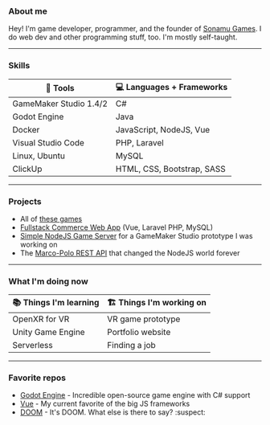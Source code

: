 ### About me
Hey! I'm game developer, programmer, and the founder of [Sonamu Games](https://sonamugames.com/). I do web dev and other programming stuff, too. I'm mostly self-taught.

---

### Skills
| 🧰 __Tools__ | 💻 __Languages + Frameworks__ |
| - | - |
| GameMaker Studio 1.4/2 | C# |
| Godot Engine | Java |
| Docker | JavaScript, NodeJS, Vue |
| Visual Studio Code | PHP, Laravel |
| Linux, Ubuntu | MySQL |
| ClickUp | HTML, CSS, Bootstrap, SASS |

---

### Projects
* All of [these games](https://sonamugames.com/)
* [Fullstack Commerce Web App](https://github.com/CarterTMDev/commerce-laravel-vue) (Vue, Laravel PHP, MySQL)
* [Simple NodeJS Game Server](https://github.com/CarterTMDev/NodeJS-Game-Server) for a GameMaker Studio prototype I was working on
* The [Marco-Polo REST API](https://github.com/CarterTMDev/Marco-Polo-REST-API) that changed the NodeJS world forever

---

### What I'm doing now
| 📚 __Things I'm learning__ | 🏗️ __Things I'm working on__ |
| - | - |
| OpenXR for VR | VR game prototype |
| Unity Game Engine | Portfolio website |
| Serverless | Finding a job |

---

### Favorite repos
* [Godot Engine](https://github.com/godotengine/godot) - Incredible open-source game engine with C# support
* [Vue](https://github.com/vuejs/vue) - My current favorite of the big JS frameworks
* [DOOM](https://github.com/id-Software/DOOM) - It's DOOM. What else is there to say? :suspect:

<!--
<div align="center">

|  |  |
| - | - |
| 🧰 __Tools__ | ◻️ GameMaker Studio 1.4/2<br>◻️ Godot Engine<br>◻️ Docker<br>◻️ Visual Studio Code<br>◻️ Linux, Ubuntu, WSL, AWS |
| 💻 __Programming Languages<br>+ Frameworks__ | ◻️ C#<br>◻️ Java<br>◻️ JavaScript, NodeJS, Vue.js<br>◻️ PHP, Laravel<br>◻️ MySQL<br>◻️ HTML, CSS, Bootstrap, SASS |
| 📚 __What I'm learning__ | ◻️ OpenXR, VR Development<br>◻️ Serverless<br>◻️ Unity |
| 🏗️ __What I'm working on__ | ◻️ VR game prototype<br>◻️ Portfolio website<br>◻️ Finding a job |

</div>
-->
